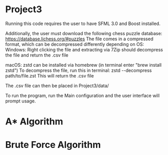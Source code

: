 # Project3
Running this code requires the user to have SFML 3.0 and Boost installed.

Additionally, the user must download the following chess puzzle database:
https://database.lichess.org/#puzzles
The file comes in a compressed format, which can be decompressed differently depending on OS:
Windows:
Right clicking the file and extracting via 7Zip should decompress the file and return the .csv file

macOS:
zstd can be installed via homebrew (in terminal enter "brew install zstd")
To decompress the file, run this in terminal:
zstd --decompress path/to/file.zst
This will return the .csv file

The .csv file can then be placed in Project3/data/

To run the program, run the Main configuration and the user interface will prompt usage.

# A* Algorithm


# Brute Force Algorithm
